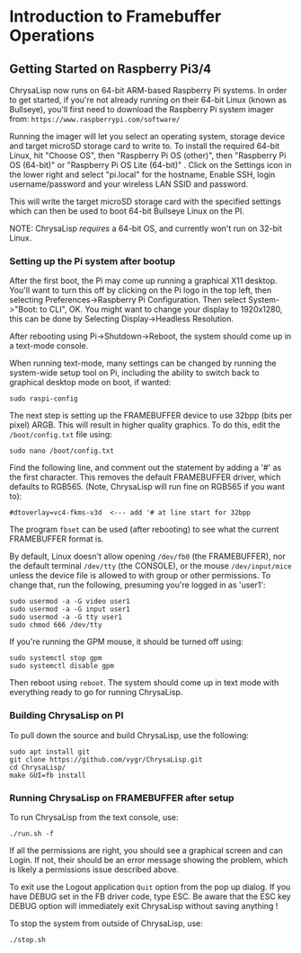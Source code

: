 # Introduction to Framebuffer Operations

## Getting Started on Raspberry Pi3/4

ChrysaLisp now runs on 64-bit ARM-based Raspberry Pi systems. In order to get
started, if you're not already running on their 64-bit Linux (known as
Bullseye), you'll first need to download the Raspberry Pi system imager from:
`https://www.raspberrypi.com/software/`

Running the imager will let you select an operating system, storage device and
target microSD storage card to write to. To install the required 64-bit Linux,
hit "Choose OS", then "Raspberry Pi OS (other)", then "Raspberry Pi OS (64-bit)"
or "Raspberry Pi OS Lite (64-bit)" .
Click on the Settings icon in the lower right and select "pi.local"
for the hostname, Enable SSH, login username/password and your wireless LAN
SSID and password.

This will write the target microSD storage card with the specified settings
which can then be used to boot 64-bit Bullseye Linux on the PI.

NOTE: ChrysaLisp *requires* a 64-bit OS, and currently won't run on 32-bit
Linux.

### Setting up the Pi system after bootup

After the first boot, the Pi may come up running a graphical X11 desktop.
You'll want to turn this off by clicking on the Pi logo in the top left, then
selecting Preferences->Raspberry Pi Configuration. Then select System->"Boot:
to CLI", OK. You might want to change your display to 1920x1280, this can be
done by Selecting Display->Headless Resolution.

After rebooting using Pi->Shutdown->Reboot, the system should come up in a
text-mode console.

When running text-mode, many settings can be changed by running the system-wide
setup tool on Pi, including the ability to switch back to graphical desktop
mode on boot, if wanted:

```code
sudo raspi-config
```

The next step is setting up the FRAMEBUFFER device to use 32bpp (bits per
pixel) ARGB. This will result in higher quality graphics. To do this, edit the
`/boot/config.txt` file using:

```code
sudo nano /boot/config.txt
```

Find the following line, and comment out the statement by adding a '#' as the
first character. This removes the default FRAMEBUFFER driver, which defaults to
RGB565. (Note, ChrysaLisp will run fine on RGB565 if you want to):

```code
#dtoverlay=vc4-fkms-v3d  <--- add '# at line start for 32bpp
```

The program `fbset` can be used (after rebooting) to see what the current
FRAMEBUFFER format is.

By default, Linux doesn't allow opening `/dev/fb0` (the FRAMEBUFFER), nor the
default terminal `/dev/tty` (the CONSOLE), or the mouse `/dev/input/mice`
unless the device file is allowed to with group or other permissions. To change
that, run the following, presuming you're logged in as 'user1':

```code
sudo usermod -a -G video user1
sudo usermod -a -G input user1
sudo usermod -a -G tty user1
sudo chmod 666 /dev/tty
```

If you're running the GPM mouse, it should be turned off using:

```code
sudo systemctl stop gpm
sudo systemctl disable gpm
```

Then reboot using `reboot`. The system should come up in text mode with
everything ready to go for running ChrysaLisp.

### Building ChrysaLisp on PI

To pull down the source and build ChrysaLisp, use the following:

```code
sudo apt install git
git clone https://github.com/vygr/ChrysaLisp.git
cd ChrysaLisp/
make GUI=fb install
```

### Running ChrysaLisp on FRAMEBUFFER after setup

To run ChrysaLisp from the text console, use:

```code
./run.sh -f
```

If all the permissions are right, you should see a graphical screen and can
Login. If not, their should be an error message showing the problem, which is
likely a permissions issue described above.

To exit use the Logout application `Quit` option from the pop up dialog. If you
have DEBUG set in the FB driver code, type ESC. Be aware that the ESC key DEBUG
option will immediately exit ChrysaLisp without saving anything !

To stop the system from outside of ChrysaLisp, use:

```code
./stop.sh
```
